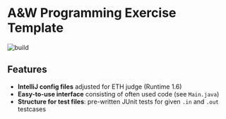# A&W Programming Exercise Template

![build](https://api.travis-ci.org/MarkoN95/aw_template.svg?branch=master)

## Features

- **IntelliJ config files** adjusted for ETH judge (Runtime 1.6)
- **Easy-to-use interface** consisting of often used code (see `Main.java`)
- **Structure for test files**: pre-written JUnit tests for given `.in` and `.out` testcases

